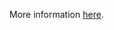 More information [here](https://docs.prismacloud.io/en/enterprise-edition/policy-reference/aws-policies/aws-iam-policies/bc-aws-290).
